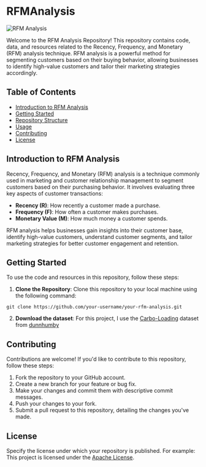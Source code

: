 # RFMAnalysis

![RFM Analysis](https://hivemarketingcloud.com/media/zphnp5zi/rfm-analysis-blog-graphic-01.png?center=0.55126050420168071,0.58738261801222658&mode=crop&width=730&height=467&rnd=133039200171670000) 


Welcome to the RFM Analysis Repository! This repository contains code, data, and resources related to the Recency, Frequency, and Monetary (RFM) analysis technique. RFM analysis is a powerful method for segmenting customers based on their buying behavior, allowing businesses to identify high-value customers and tailor their marketing strategies accordingly.


## Table of Contents
- [Introduction to RFM Analysis](#introduction-to-rfm-analysis)
- [Getting Started](#getting-started)
- [Repository Structure](#repository-structure)
- [Usage](#usage)
- [Contributing](#contributing)
- [License](#license)

## Introduction to RFM Analysis
Recency, Frequency, and Monetary (RFM) analysis is a technique commonly used in marketing and customer relationship management to segment customers based on their purchasing behavior. It involves evaluating three key aspects of customer transactions:
- **Recency (R)**: How recently a customer made a purchase.
- **Frequency (F)**: How often a customer makes purchases.
- **Monetary Value (M)**: How much money a customer spends.

RFM analysis helps businesses gain insights into their customer base, identify high-value customers, understand customer segments, and tailor marketing strategies for better customer engagement and retention.

## Getting Started
To use the code and resources in this repository, follow these steps:

1. **Clone the Repository**: Clone this repository to your local machine using the following command:
```
git clone https://github.com/your-username/your-rfm-analysis.git
```
2. **Download the dataset**: For this project, I use the [Carbo-Loading](https://www.dunnhumby.com/source-files/) dataset from [dunnhumby](https://www.dunnhumby.com/)



## Contributing
Contributions are welcome! If you'd like to contribute to this repository, follow these steps:
1. Fork the repository to your GitHub account.
2. Create a new branch for your feature or bug fix.
3. Make your changes and commit them with descriptive commit messages.
4. Push your changes to your fork.
5. Submit a pull request to this repository, detailing the changes you've made.

## License
Specify the license under which your repository is published. For example:
This project is licensed under the [Apache License](LICENSE).
